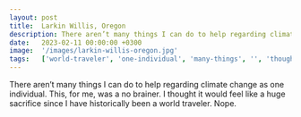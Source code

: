 ```yaml
---
layout: post
title:  Larkin Willis, Oregon
description: There aren’t many things I can do to help regarding climate change as one individual. This, for me, was a no brainer. I thought it would feel like a h...
date:   2023-02-11 00:00:00 +0300
image:  '/images/larkin-willis-oregon.jpg'
tags:   ['world-traveler', 'one-individual', 'many-things', '', 'thought', 'nope', 'historically', 'brainer']
---
```

There aren’t many things I can do to help regarding climate change as one individual. This, for me, was a no brainer. I thought it would feel like a huge sacrifice since I have historically been a world traveler. Nope.

